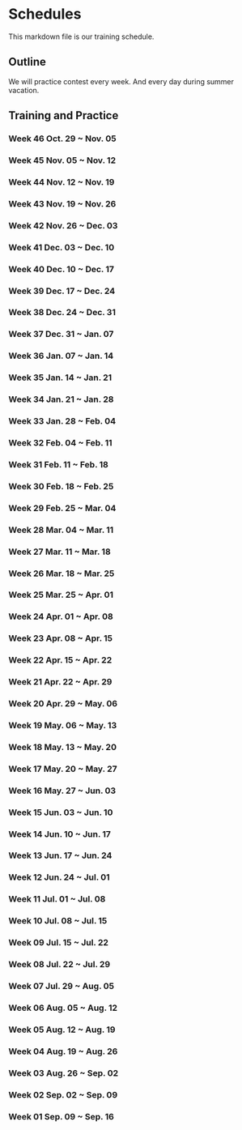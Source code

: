 # Schedules

This markdown file is our training schedule.

## Outline 

We will practice contest every week. And every day during summer vacation.

## Training and Practice

### Week 46 Oct. 29 ~ Nov. 05
### Week 45 Nov. 05 ~ Nov. 12
### Week 44 Nov. 12 ~ Nov. 19
### Week 43 Nov. 19 ~ Nov. 26
### Week 42 Nov. 26 ~ Dec. 03
### Week 41 Dec. 03 ~ Dec. 10
### Week 40 Dec. 10 ~ Dec. 17
### Week 39 Dec. 17 ~ Dec. 24
### Week 38 Dec. 24 ~ Dec. 31
### Week 37 Dec. 31 ~ Jan. 07
### Week 36 Jan. 07 ~ Jan. 14
### Week 35 Jan. 14 ~ Jan. 21
### Week 34 Jan. 21 ~ Jan. 28
### Week 33 Jan. 28 ~ Feb. 04
### Week 32 Feb. 04 ~ Feb. 11
### Week 31 Feb. 11 ~ Feb. 18
### Week 30 Feb. 18 ~ Feb. 25
### Week 29 Feb. 25 ~ Mar. 04
### Week 28 Mar. 04 ~ Mar. 11
### Week 27 Mar. 11 ~ Mar. 18
### Week 26 Mar. 18 ~ Mar. 25
### Week 25 Mar. 25 ~ Apr. 01
### Week 24 Apr. 01 ~ Apr. 08
### Week 23 Apr. 08 ~ Apr. 15
### Week 22 Apr. 15 ~ Apr. 22
### Week 21 Apr. 22 ~ Apr. 29
### Week 20 Apr. 29 ~ May. 06
### Week 19 May. 06 ~ May. 13
### Week 18 May. 13 ~ May. 20
### Week 17 May. 20 ~ May. 27
### Week 16 May. 27 ~ Jun. 03
### Week 15 Jun. 03 ~ Jun. 10
### Week 14 Jun. 10 ~ Jun. 17
### Week 13 Jun. 17 ~ Jun. 24
### Week 12 Jun. 24 ~ Jul. 01
### Week 11 Jul. 01 ~ Jul. 08
### Week 10 Jul. 08 ~ Jul. 15
### Week 09 Jul. 15 ~ Jul. 22
### Week 08 Jul. 22 ~ Jul. 29
### Week 07 Jul. 29 ~ Aug. 05
### Week 06 Aug. 05 ~ Aug. 12
### Week 05 Aug. 12 ~ Aug. 19
### Week 04 Aug. 19 ~ Aug. 26
### Week 03 Aug. 26 ~ Sep. 02
### Week 02 Sep. 02 ~ Sep. 09
### Week 01 Sep. 09 ~ Sep. 16

